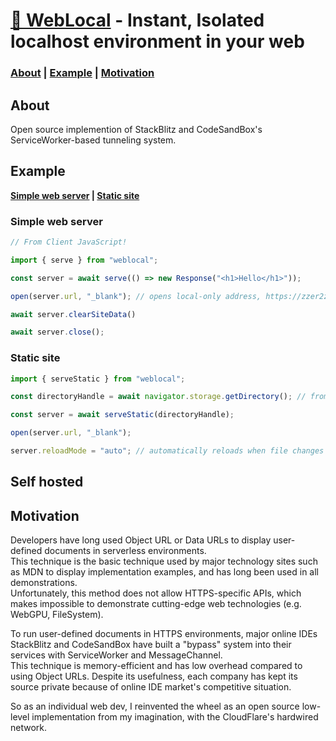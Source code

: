 # [🔌 WebLocal](https://weblocal.dev) - Instant, Isolated localhost environment in your web

### [About](#about) | [Example](#example) | [Motivation](#motivation)

## About

Open source implemention of StackBlitz and CodeSandBox's ServiceWorker-based tunneling system.

## Example

**[Simple web server](#simple-web-server) | [Static site](#static-site)**

### Simple web server
```javascript
// From Client JavaScript!

import { serve } from "weblocal";

const server = await serve(() => new Response("<h1>Hello</h1>"));

open(server.url, "_blank"); // opens local-only address, https://zzer2zdjig.weblocal.dev

await server.clearSiteData()

await server.close();
```

### Static site
```javascript
import { serveStatic } from "weblocal";

const directoryHandle = await navigator.storage.getDirectory(); // from OPFS

const server = await serveStatic(directoryHandle);

open(server.url, "_blank");

server.reloadMode = "auto"; // automatically reloads when file changes
```
## Self hosted

## Motivation
Developers have long used Object URL or Data URLs to display user-defined documents in serverless environments.\
This technique is the basic technique used by major technology sites such as MDN to display implementation examples, and has long been used in all demonstrations.\
Unfortunately, this method does not allow HTTPS-specific APIs, which makes impossible to demonstrate cutting-edge web technologies (e.g. WebGPU, FileSystem).

To run user-defined documents in HTTPS environments, major online IDEs StackBlitz and CodeSandBox have built a "bypass" system into their services with ServiceWorker and MessageChannel.\
This technique is memory-efficient and has low overhead compared to using Object URLs. Despite its usefulness, each company has kept its source private because of online IDE market's competitive situation.

So as an individual web dev, I reinvented the wheel as an open source low-level implementation from my imagination, with the CloudFlare's hardwired network.